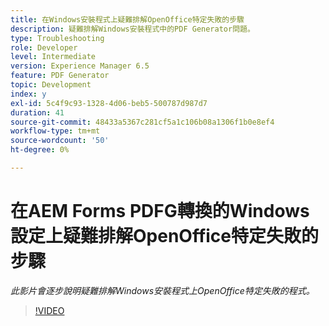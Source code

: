 ```yaml
---
title: 在Windows安裝程式上疑難排解OpenOffice特定失敗的步驟
description: 疑難排解Windows安裝程式中的PDF Generator問題。
type: Troubleshooting
role: Developer
level: Intermediate
version: Experience Manager 6.5
feature: PDF Generator
topic: Development
index: y
exl-id: 5c4f9c93-1328-4d06-beb5-500787d987d7
duration: 41
source-git-commit: 48433a5367c281cf5a1c106b08a1306f1b0e8ef4
workflow-type: tm+mt
source-wordcount: '50'
ht-degree: 0%

---
```


# 在AEM Forms PDFG轉換的Windows設定上疑難排解OpenOffice特定失敗的步驟

*此影片會逐步說明疑難排解Windows安裝程式上OpenOffice特定失敗的程式。*

>[!VIDEO](https://video.tv.adobe.com/v/335481?quality=12&learn=on)
